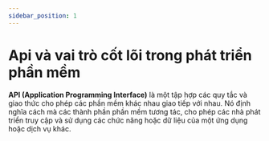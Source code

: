 ```yaml
---
sidebar_position: 1
---
```


# Api và vai trò cốt lõi trong phát triển phần mềm

**API (Application Programming Interface)** là một tập hợp các quy tắc và giao thức cho phép các phần mềm khác nhau giao tiếp với nhau.
Nó định nghĩa cách mà các thành phần phần mềm tương tác, cho phép các nhà phát triển truy cập và sử dụng các chức năng hoặc dữ liệu của một ứng dụng hoặc dịch vụ khác.
